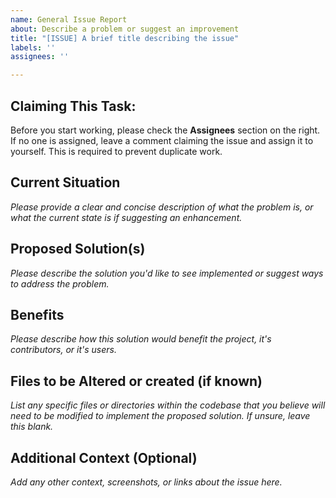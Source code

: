 ```yaml
---
name: General Issue Report
about: Describe a problem or suggest an improvement
title: "[ISSUE] A brief title describing the issue"
labels: ''
assignees: ''

---
```

## Claiming This Task:

Before you start working, please check the **Assignees** section on the right. If no one is assigned, leave a comment claiming the issue and assign it to yourself. This is required to prevent duplicate work.

## **Current Situation**

*Please provide a clear and concise description of what the problem is, or what the current state is if suggesting an enhancement.*

## **Proposed Solution(s)**

*Please describe the solution you'd like to see implemented or suggest ways to address the problem.*

## **Benefits**

*Please describe how this solution would benefit the project, it's contributors, or it's users.*

## **Files to be Altered or created (if known)**

*List any specific files or directories within the codebase that you believe will need to be modified to implement the proposed solution. If unsure, leave this blank.*

## **Additional Context (Optional)**

*Add any other context, screenshots, or links about the issue here.*
